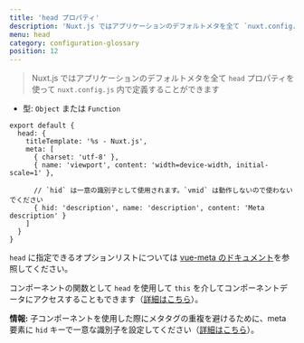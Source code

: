 ```yaml
---
title: 'head プロパティ'
description: 'Nuxt.js ではアプリケーションのデフォルトメタを全て `nuxt.config.js` 内で定義することができます'
menu: head
category: configuration-glossary
position: 12
---
```


> Nuxt.js ではアプリケーションのデフォルトメタを全て `head` プロパティを使って `nuxt.config.js` 内で定義することができます

- 型: `Object` または `Function`

```js{}[nuxt.config.js]
export default {
  head: {
    titleTemplate: '%s - Nuxt.js',
    meta: [
      { charset: 'utf-8' },
      { name: 'viewport', content: 'width=device-width, initial-scale=1' },

      // `hid` は一意の識別子として使用されます。`vmid` は動作しないので使わないでください
      { hid: 'description', name: 'description', content: 'Meta description' }
    ]
  }
}
```

`head` に指定できるオプションリストについては [vue-meta のドキュメント](https://vue-meta.nuxtjs.org/api/#metainfo-properties)を参照してください。

コンポーネントの関数として `head` を使用して `this` を介してコンポーネントデータにアクセスすることもできます（[詳細はこちら](/docs/2.x/components-glossary/pages-head)）。

<base-alert type="info">

<b>情報:</b> 子コンポーネントを使用した際にメタタグの重複を避けるために、meta 要素に `hid` キーで一意な識別子を設定してください（[詳細はこちら](https://vue-meta.nuxtjs.org/api/#tagidkeyname)）。

</base-alert>
